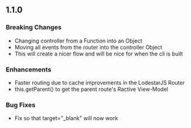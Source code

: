 ## 1.1.0

### Breaking Changes

- Changing controller from a Function into an Object
- Moving all events from the router into the controller Object
 - This will create a nicer flow and will be nice for when the cli is built

### Enhancements

- Faster routing due to cache improvements in the LodestarJS Router
- this.getParent() to get the parent route's Ractive View-Model

### Bug Fixes
- Fix so that target="_blank" will now work